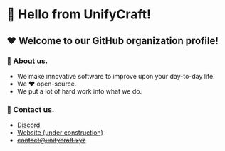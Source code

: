 # 👋 Hello from UnifyCraft!
## ❤ Welcome to our GitHub organization profile!

### 💬 About us.
- We make innovative software to improve upon your day-to-day life.
- We ❤ open-source.
- We put a lot of hard work into what we do.

### 💌 Contact us.
- [Discord][discord]
- ~~[Website (under construction)][website]~~
- ~~contact@unifycraft.xyz~~

[discord]: https://discord.gg/bhGeqQ3XE3
[website]: https://www.incrie.xyz/
